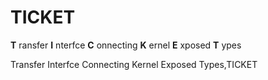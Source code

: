 # TICKET

**T** ransfer **I** nterfce **C** onnecting **K** ernel **E** xposed **T** ypes


Transfer Interfce Connecting Kernel Exposed Types,TICKET
